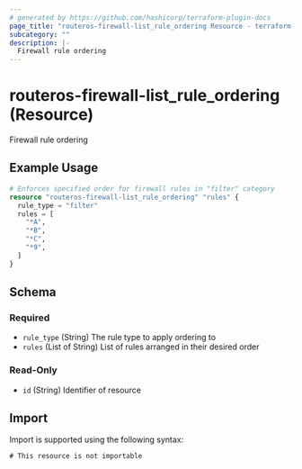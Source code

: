 ```yaml
---
# generated by https://github.com/hashicorp/terraform-plugin-docs
page_title: "routeros-firewall-list_rule_ordering Resource - terraform-provider-routeros-firewall-list"
subcategory: ""
description: |-
  Firewall rule ordering
---
```


# routeros-firewall-list_rule_ordering (Resource)

Firewall rule ordering

## Example Usage

```terraform
# Enforces specified order for firewall rules in "filter" category
resource "routeros-firewall-list_rule_ordering" "rules" {
  rule_type = "filter"
  rules = [
    "*A",
    "*B",
    "*C",
    "*9",
  ]
}
```

<!-- schema generated by tfplugindocs -->
## Schema

### Required

- `rule_type` (String) The rule type to apply ordering to
- `rules` (List of String) List of rules arranged in their desired order

### Read-Only

- `id` (String) Identifier of resource

## Import

Import is supported using the following syntax:

```shell
# This resource is not importable
```
